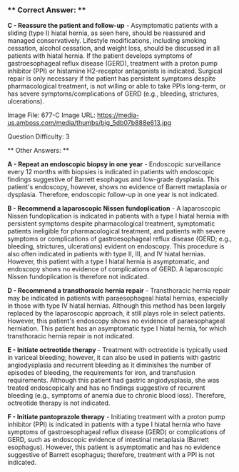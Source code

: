 ### ** Correct Answer: **

**C - Reassure the patient and follow-up** - Asymptomatic patients with a sliding (type I) hiatal hernia, as seen here, should be reassured and managed conservatively. Lifestyle modifications, including smoking cessation, alcohol cessation, and weight loss, should be discussed in all patients with hiatal hernia. If the patient develops symptoms of gastroesophageal reflux disease (GERD), treatment with a proton pump inhibitor (PPI) or histamine H2-receptor antagonists is indicated. Surgical repair is only necessary if the patient has persistent symptoms despite pharmacological treatment, is not willing or able to take PPIs long-term, or has severe symptoms/complications of GERD (e.g., bleeding, strictures, ulcerations).

Image File: 677-C
Image URL: https://media-us.amboss.com/media/thumbs/big_5db07b888e613.jpg

Question Difficulty: 3

** Other Answers: **

**A - Repeat an endoscopic biopsy in one year** - Endoscopic surveillance every 12 months with biopsies is indicated in patients with endoscopic findings suggestive of Barrett esophagus and low-grade dysplasia. This patient's endoscopy, however, shows no evidence of Barrett metaplasia or dysplasia. Therefore, endoscopic follow-up in one year is not indicated.

**B - Recommend a laparoscopic Nissen fundoplication** - A laparoscopic Nissen fundoplication is indicated in patients with a type I hiatal hernia with persistent symptoms despite pharmacological treatment, symptomatic patients ineligible for pharmacological treatment, and patients with severe symptoms or complications of gastroesophageal reflux disease (GERD; e.g., bleeding, strictures, ulcerations) evident on endoscopy. This procedure is also often indicated in patients with type II, III, and IV hiatal hernias. However, this patient with a type I hiatal hernia is asymptomatic, and endoscopy shows no evidence of complications of GERD. A laparoscopic Nissen fundoplication is therefore not indicated.

**D - Recommend a transthoracic hernia repair** - Transthoracic hernia repair may be indicated in patients with paraesophageal hiatal hernias, especially in those with type IV hiatal hernias. Although this method has been largely replaced by the laparoscopic approach, it still plays role in select patients. However, this patient's endoscopy shows no evidence of paraesophageal herniation. This patient has an asymptomatic type I hiatal hernia, for which transthoracic hernia repair is not indicated.

**E - Initiate octreotide therapy** - Treatment with octreotide is typically used in variceal bleeding; however, it can also be used in patients with gastric angiodysplasia and recurrent bleeding as it diminishes the number of episodes of bleeding, the requirements for iron, and transfusion requirements. Although this patient had gastric angiodysplasia, she was treated endoscopically and has no findings suggestive of recurrent bleeding (e.g., symptoms of anemia due to chronic blood loss). Therefore, octreotide therapy is not indicated.

**F - Initiate pantoprazole therapy** - Initiating treatment with a proton pump inhibitor (PPI) is indicated in patients with a type I hiatal hernia who have symptoms of gastroesophageal reflux disease (GERD) or complications of GERD, such as endoscopic evidence of intestinal metaplasia (Barrett esophagus). However, this patient is asymptomatic and has no evidence suggestive of Barrett esophagus; therefore, treatment with a PPI is not indicated.


